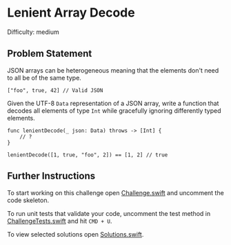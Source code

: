 Lenient Array Decode
====================

Difficulty: medium

Problem Statement
-----------------

JSON arrays can be heterogeneous meaning that the elements don't need to all be
of the same type.

``` {.json}
["foo", true, 42] // Valid JSON
```

Given the UTF-8 `Data` representation of a JSON array, write a function that
decodes all elements of type `Int` while gracefully ignoring differently typed
elements.

``` {.swift}
func lenientDecode(_ json: Data) throws -> [Int] {
    // ?
}

lenientDecode([1, true, "foo", 2]) == [1, 2] // true
```

Further Instructions
--------------------

To start working on this challenge open [Challenge.swift] and uncomment the code
skeleton.

To run unit tests that validate your code, uncomment the test method in
[ChallengeTests.swift] and hit `CMD + U`.

To view selected solutions open [Solutions.swift].

  [Challenge.swift]: Sources/LenientArrayDecode/Challenge.swift
  [ChallengeTests.swift]: Tests/LenientArrayDecodeTests/ChallengeTests.swift
  [Solutions.swift]: Sources/LenientArrayDecode/Solutions.swift

